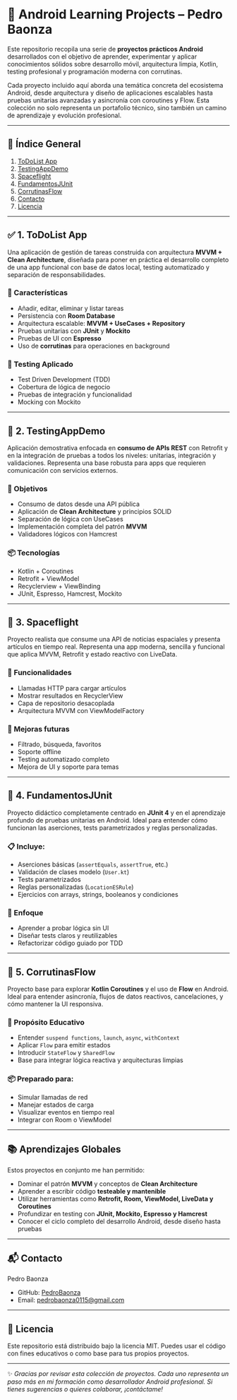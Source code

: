 # 📱 Android Learning Projects – Pedro Baonza

Este repositorio recopila una serie de **proyectos prácticos Android** desarrollados con el objetivo de aprender, experimentar y aplicar conocimientos sólidos sobre desarrollo móvil, arquitectura limpia, Kotlin, testing profesional y programación moderna con corrutinas.

Cada proyecto incluido aquí aborda una temática concreta del ecosistema Android, desde arquitectura y diseño de aplicaciones escalables hasta pruebas unitarias avanzadas y asincronía con coroutines y Flow. Esta colección no solo representa un portafolio técnico, sino también un camino de aprendizaje y evolución profesional.

---

## 🧭 Índice General

1. [ToDoList App](#-1-todolist-app)
2. [TestingAppDemo](#-2-testingappdemo)
3. [Spaceflight](#-3-spaceflight)
4. [FundamentosJUnit](#-4-fundamentosjunit)
5. [CorrutinasFlow](#-5-corrutinasflow)
6. [Contacto](#-contacto)
7. [Licencia](#-licencia)

---

## ✅ 1. ToDoList App

Una aplicación de gestión de tareas construida con arquitectura **MVVM + Clean Architecture**, diseñada para poner en práctica el desarrollo completo de una app funcional con base de datos local, testing automatizado y separación de responsabilidades.

### 📌 Características
- Añadir, editar, eliminar y listar tareas
- Persistencia con **Room Database**
- Arquitectura escalable: **MVVM + UseCases + Repository**
- Pruebas unitarias con **JUnit** y **Mockito**
- Pruebas de UI con **Espresso**
- Uso de **corrutinas** para operaciones en background

### 🧪 Testing Aplicado
- Test Driven Development (TDD)
- Cobertura de lógica de negocio
- Pruebas de integración y funcionalidad
- Mocking con Mockito

---

## 🧪 2. TestingAppDemo

Aplicación demostrativa enfocada en **consumo de APIs REST** con Retrofit y en la integración de pruebas a todos los niveles: unitarias, integración y validaciones. Representa una base robusta para apps que requieren comunicación con servicios externos.

### 🎯 Objetivos
- Consumo de datos desde una API pública
- Aplicación de **Clean Architecture** y principios SOLID
- Separación de lógica con UseCases
- Implementación completa del patrón **MVVM**
- Validadores lógicos con Hamcrest

### 📦 Tecnologías
- Kotlin + Coroutines
- Retrofit + ViewModel
- Recyclerview + ViewBinding
- JUnit, Espresso, Hamcrest, Mockito

---

## 🚀 3. Spaceflight

Proyecto realista que consume una API de noticias espaciales y presenta artículos en tiempo real. Representa una app moderna, sencilla y funcional que aplica MVVM, Retrofit y estado reactivo con LiveData.

### 📌 Funcionalidades
- Llamadas HTTP para cargar artículos
- Mostrar resultados en RecyclerView
- Capa de repositorio desacoplada
- Arquitectura MVVM con ViewModelFactory

### 🔮 Mejoras futuras
- Filtrado, búsqueda, favoritos
- Soporte offline
- Testing automatizado completo
- Mejora de UI y soporte para temas

---

## 🧠 4. FundamentosJUnit

Proyecto didáctico completamente centrado en **JUnit 4** y en el aprendizaje profundo de pruebas unitarias en Android. Ideal para entender cómo funcionan las aserciones, tests parametrizados y reglas personalizadas.

### 📋 Incluye:
- Aserciones básicas (`assertEquals`, `assertTrue`, etc.)
- Validación de clases modelo (`User.kt`)
- Tests parametrizados
- Reglas personalizadas (`LocationESRule`)
- Ejercicios con arrays, strings, booleanos y condiciones

### 🧪 Enfoque
- Aprender a probar lógica sin UI
- Diseñar tests claros y reutilizables
- Refactorizar código guiado por TDD

---

## 🔄 5. CorrutinasFlow

Proyecto base para explorar **Kotlin Coroutines** y el uso de **Flow** en Android. Ideal para entender asincronía, flujos de datos reactivos, cancelaciones, y cómo mantener la UI responsiva.

### 🎯 Propósito Educativo
- Entender `suspend functions`, `launch`, `async`, `withContext`
- Aplicar `Flow` para emitir estados
- Introducir `StateFlow` y `SharedFlow`
- Base para integrar lógica reactiva y arquitecturas limpias

### 📦 Preparado para:
- Simular llamadas de red
- Manejar estados de carga
- Visualizar eventos en tiempo real
- Integrar con Room o ViewModel

---

## 📚 Aprendizajes Globales

Estos proyectos en conjunto me han permitido:

- Dominar el patrón **MVVM** y conceptos de **Clean Architecture**
- Aprender a escribir código **testeable y mantenible**
- Utilizar herramientas como **Retrofit, Room, ViewModel, LiveData y Coroutines**
- Profundizar en testing con **JUnit, Mockito, Espresso y Hamcrest**
- Conocer el ciclo completo del desarrollo Android, desde diseño hasta pruebas

---

## 📬 Contacto

Pedro Baonza  
- GitHub: [PedroBaonza](https://github.com/PedroBaonza)  
- Email: [pedrobaonza0115@gmail.com](mailto:pedrobaonza0115@gmail.com)

---

## 📄 Licencia

Este repositorio está distribuido bajo la licencia MIT. Puedes usar el código con fines educativos o como base para tus propios proyectos.

---

✨ *Gracias por revisar esta colección de proyectos. Cada uno representa un paso más en mi formación como desarrollador Android profesional. Si tienes sugerencias o quieres colaborar, ¡contáctame!*
